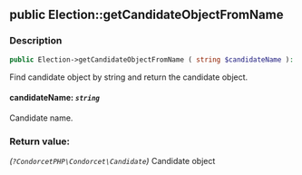## public Election::getCandidateObjectFromName

### Description    

```php
public Election->getCandidateObjectFromName ( string $candidateName ): ?CondorcetPHP\Condorcet\Candidate
```

Find candidate object by string and return the candidate object.
    

#### **candidateName:** *```string```*   
Candidate name.    


### Return value:   

*(```?CondorcetPHP\Condorcet\Candidate```)* Candidate object

